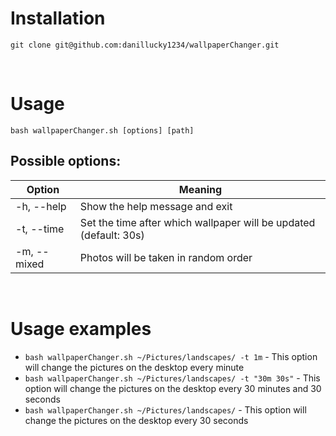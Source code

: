 # Installation
`git clone git@github.com:danillucky1234/wallpaperChanger.git`

<br>

# Usage
`bash wallpaperChanger.sh [options] [path]`  
## Possible options:
Option | Meaning
-------|-----------
-h, --help | Show the help message and exit
-t, --time | Set the time after which wallpaper will be updated (default: 30s)
-m, --mixed | Photos will be taken in random order
<br>

# Usage examples
- `bash wallpaperChanger.sh ~/Pictures/landscapes/ -t 1m` - This option will change the pictures on the desktop every minute
- `bash wallpaperChanger.sh ~/Pictures/landscapes/ -t "30m 30s"` - This option will change the pictures on the desktop every 30 minutes and 30 seconds
- `bash wallpaperChanger.sh ~/Pictures/landscapes/` - This option will change the pictures on the desktop every 30 seconds
